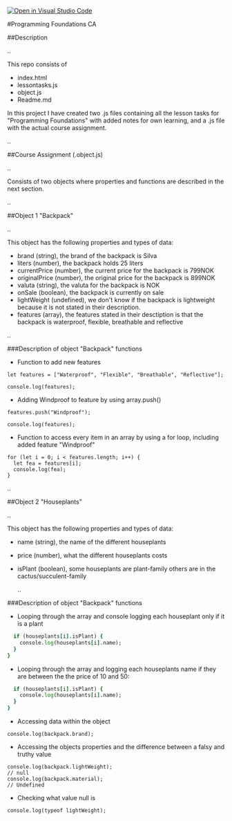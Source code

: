 [![Open in Visual Studio Code](https://classroom.github.com/assets/open-in-vscode-c66648af7eb3fe8bc4f294546bfd86ef473780cde1dea487d3c4ff354943c9ae.svg)](https://classroom.github.com/online_ide?assignment_repo_id=9699258&assignment_repo_type=AssignmentRepo)

#Programming Foundations CA

##Description

..

This repo consists of

- index.html
- lessontasks.js
- object.js
- Readme.md

In this project I have created two .js files containing all the lesson tasks for "Programming Foundations" with added notes for own learning, and a .js file with the actual course assignment.

..

##Course Assignment (.object.js)

..

Consists of two objects where properties and functions are described in the next section.

..

##Object 1 "Backpack"

..

This object has the following properties and types of data:

- brand (string), the brand of the backpack is Silva
- liters (number), the backpack holds 25 liters
- currentPrice (number), the current price for the backpack is 799NOK
- originalPrice (number), the original price for the backpack is 899NOK
- valuta (string), the valuta for the backpack is NOK
- onSale (boolean), the backpack is currently on sale
- lightWeight (undefined), we don't know if the backpack is lightweight because it is not stated in their description.
- features (array), the features stated in their desctiption is that the backpack is waterproof, flexible, breathable and reflective

..

###Description of object "Backpack" functions

- Function to add new features

```
let features = ["Waterproof", "Flexible", "Breathable", "Reflective"];

console.log(features);
```

- Adding Windproof to feature by using array.push()

```
features.push("Windproof");

console.log(features);
```

- Function to access every item in an array by using a for loop, including added feature "Windproof"

```
for (let i = 0; i < features.length; i++) {
  let fea = features[i];
  console.log(fea);
}
```

..

##Object 2 "Houseplants"

..

This object has the following properties and types of data:

- name (string), the name of the different houseplants
- price (number), what the different houseplants costs
- isPlant (boolean), some houseplants are plant-family others are in the cactus/succulent-family

  ..

###Description of object "Backpack" functions

- Looping through the array and console logging each houseplant only if it is a plant

```for (let i = 0; i < houseplants.length; i++) {
  if (houseplants[i].isPlant) {
    console.log(houseplants[i].name);
  }
}
```

- Looping through the array and logging each houseplants name if they are between the the price of 10 and 50:

```for (let i = 0; i < houseplants.length; i++) {
  if (houseplants[i].isPlant) {
    console.log(houseplants[i].name);
  }
}
```

- Accessing data within the object

`console.log(backpack.brand);`

- Accessing the objects properties and the difference between a falsy and truthy value

```
console.log(backpack.lightWeight);
// null
console.log(backpack.material);
// Undefined
```

- Checking what value null is

`console.log(typeof lightWeight);`
